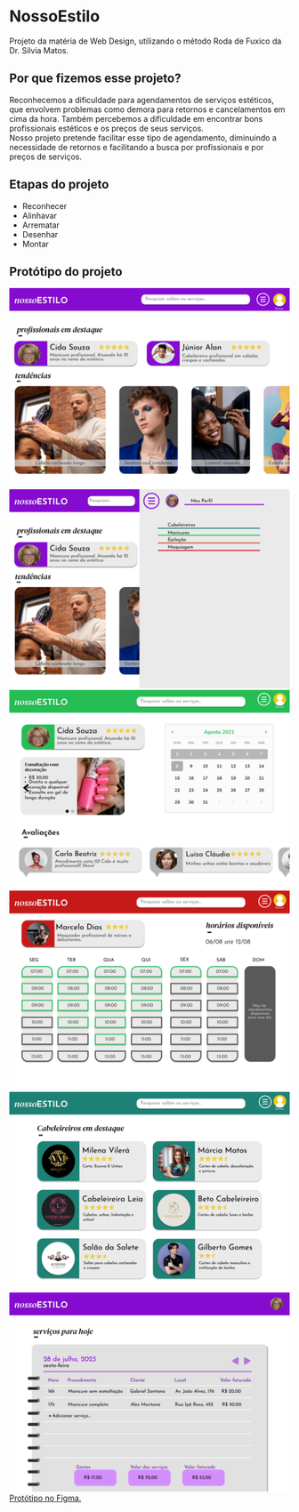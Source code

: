 # NossoEstilo
Projeto da matéria de Web Design, utilizando o método Roda de Fuxico da Dr. Silvia Matos.
## Por que fizemos esse projeto?
Reconhecemos a dificuldade para agendamentos de serviços estéticos, que envolvem problemas como demora para retornos e cancelamentos em cima da hora. Também percebemos a dificuldade em encontrar bons profissionais estéticos e os preços de seus serviços.
<br>
Nosso projeto pretende facilitar esse tipo de agendamento, diminuindo a necessidade de retornos e facilitando a busca por profissionais e por preços de serviços.
## Etapas do projeto
- Reconhecer
- Alinhavar
- Arrematar
- Desenhar
- Montar
## Protótipo do projeto
<img src="https://github.com/esteroliver/NossoEstilo/blob/main/Home.png">
<img src="https://github.com/esteroliver/NossoEstilo/blob/main/Home%202.png">
<img src="https://github.com/esteroliver/NossoEstilo/blob/main/manicure.png">
<img src="https://github.com/esteroliver/NossoEstilo/blob/main/maquiagem.png">
<img src="https://github.com/esteroliver/NossoEstilo/blob/main/Cabeleireiros.png">
<img src="https://github.com/esteroliver/NossoEstilo/blob/main/controle%20do%20profissional.png">
<br>
<a href="https://www.figma.com/proto/udVQD2e5RJqT1EQlA7ETAc/NossoESTILO?type=design&node-id=1-2&t=aukGyNmBvLlgE9pC-1&scaling=contain&page-id=0%3A1&starting-point-node-id=1%3A2&mode=design" target="_blank">Protótipo no Figma.</a>

                                                                                                                                                                      
